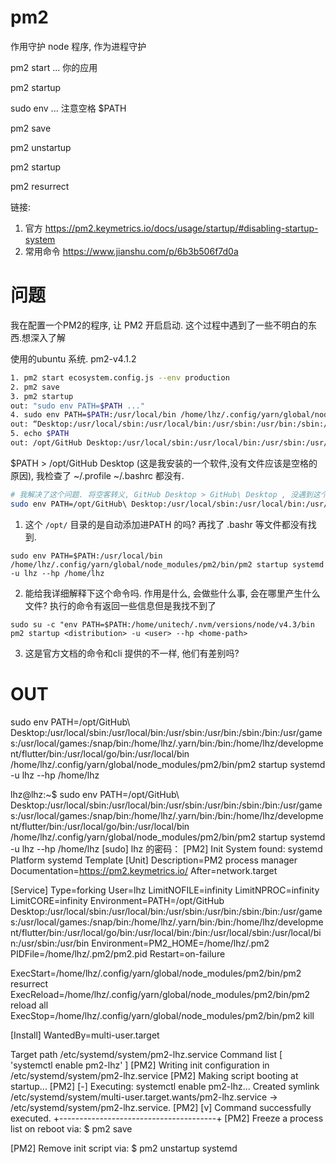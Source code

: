 # pm2

作用守护 node 程序, 作为进程守护

pm2 start ... 你的应用

pm2 startup

sudo env ... 注意空格 $PATH

pm2 save

pm2 unstartup

pm2 startup

pm2 resurrect

链接: 
1. 官方
https://pm2.keymetrics.io/docs/usage/startup/#disabling-startup-system
2. 常用命令
https://www.jianshu.com/p/6b3b506f7d0a


# 问题

我在配置一个PM2的程序, 让 PM2 开启启动. 这个过程中遇到了一些不明白的东西.想深入了解

使用的ubuntu  系统.
pm2-v4.1.2

```bash
1. pm2 start ecosystem.config.js --env production
2. pm2 save
3. pm2 startup 
out: "sudo env PATH=$PATH ..."
4. sudo env PATH=$PATH:/usr/local/bin /home/lhz/.config/yarn/global/node_modules/pm2/bin/pm2 startup systemd -u lhz --hp /home/lhz
out: “Desktop:/usr/local/sbin:/usr/local/bin:/usr/sbin:/usr/bin:/sbin:/bin:/usr/games:/usr/local/games:/snap/bin:/home/lhz/.yarn/bin:/bin:/home/lhz/development/flutter/bin:/usr/local/go/bin:/usr/local/bin”: 没有那个文件或目录
5. echo $PATH 
out: /opt/GitHub Desktop:/usr/local/sbin:/usr/local/bin:/usr/sbin:/usr/bin:/sbin:/bin:/usr/games:/usr/local/games:/snap/bin:/home/lhz/.yarn/bin:/bin:/home/lhz/development/flutter/bin:/usr/local/go/bin

```

$PATH > /opt/GitHub Desktop (这是我安装的一个软件,没有文件应该是空格的原因), 我检查了 ~/.profile ~/.bashrc 都没有. 

```bash
# 我解决了这个问题. 将空客转义, GitHub Desktop > GitHub\ Desktop , 没遇到这个问题也罢, 竟然遇到了. 那就再深入了解一下面的三个问题.
sudo env PATH=/opt/GitHub\ Desktop:/usr/local/sbin:/usr/local/bin:/usr/sbin:/usr/bin:/sbin:/bin:/usr/games:/usr/local/games:/snap/bin:/home/lhz/.yarn/bin:/bin:/home/lhz/development/flutter/bin:/usr/local/go/bin:/usr/local/bin /home/lhz/.config/yarn/global/node_modules/pm2/bin/pm2 startup systemd -u lhz --hp /home/lhz
```

1. 这个 `/opt/` 目录的是自动添加进PATH 的吗? 再找了 .bashr 等文件都没有找到.

`sudo env PATH=$PATH:/usr/local/bin /home/lhz/.config/yarn/global/node_modules/pm2/bin/pm2 startup systemd -u lhz --hp /home/lhz`

2. 能给我详细解释下这个命令吗. 作用是什么, 会做些什么事, 会在哪里产生什么文件? 执行的命令有返回一些信息但是我找不到了

 `sudo su -c "env PATH=$PATH:/home/unitech/.nvm/versions/node/v4.3/bin pm2 startup <distribution> -u <user> --hp <home-path>` 

3. 这是官方文档的命令和cli 提供的不一样, 他们有差别吗?

# OUT

sudo env PATH=/opt/GitHub\ Desktop:/usr/local/sbin:/usr/local/bin:/usr/sbin:/usr/bin:/sbin:/bin:/usr/games:/usr/local/games:/snap/bin:/home/lhz/.yarn/bin:/bin:/home/lhz/development/flutter/bin:/usr/local/go/bin:/usr/local/bin /home/lhz/.config/yarn/global/node_modules/pm2/bin/pm2 startup systemd -u lhz --hp /home/lhz

lhz@lhz:~$ sudo env PATH=/opt/GitHub\ Desktop:/usr/local/sbin:/usr/local/bin:/usr/sbin:/usr/bin:/sbin:/bin:/usr/games:/usr/local/games:/snap/bin:/home/lhz/.yarn/bin:/bin:/home/lhz/development/flutter/bin:/usr/local/go/bin:/usr/local/bin /home/lhz/.config/yarn/global/node_modules/pm2/bin/pm2 startup systemd -u lhz --hp /home/lhz
[sudo] lhz 的密码：
[PM2] Init System found: systemd
Platform systemd
Template
[Unit]
Description=PM2 process manager
Documentation=https://pm2.keymetrics.io/
After=network.target

[Service]
Type=forking
User=lhz
LimitNOFILE=infinity
LimitNPROC=infinity
LimitCORE=infinity
Environment=PATH=/opt/GitHub Desktop:/usr/local/sbin:/usr/local/bin:/usr/sbin:/usr/bin:/sbin:/bin:/usr/games:/usr/local/games:/snap/bin:/home/lhz/.yarn/bin:/bin:/home/lhz/development/flutter/bin:/usr/local/go/bin:/usr/local/bin:/bin:/usr/local/sbin:/usr/local/bin:/usr/sbin:/usr/bin
Environment=PM2_HOME=/home/lhz/.pm2
PIDFile=/home/lhz/.pm2/pm2.pid
Restart=on-failure

ExecStart=/home/lhz/.config/yarn/global/node_modules/pm2/bin/pm2 resurrect
ExecReload=/home/lhz/.config/yarn/global/node_modules/pm2/bin/pm2 reload all
ExecStop=/home/lhz/.config/yarn/global/node_modules/pm2/bin/pm2 kill

[Install]
WantedBy=multi-user.target

Target path
/etc/systemd/system/pm2-lhz.service
Command list
[ 'systemctl enable pm2-lhz' ]
[PM2] Writing init configuration in /etc/systemd/system/pm2-lhz.service
[PM2] Making script booting at startup...
[PM2] [-] Executing: systemctl enable pm2-lhz...
Created symlink /etc/systemd/system/multi-user.target.wants/pm2-lhz.service → /etc/systemd/system/pm2-lhz.service.
[PM2] [v] Command successfully executed.
+---------------------------------------+
[PM2] Freeze a process list on reboot via:
$ pm2 save

[PM2] Remove init script via:
$ pm2 unstartup systemd